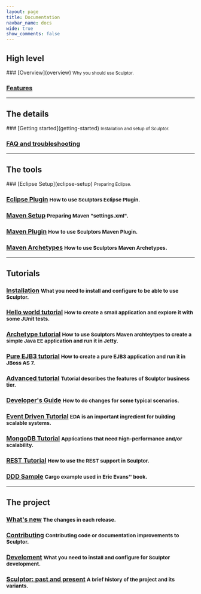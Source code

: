 ```yaml
---
layout: page
title: Documentation
navbar_name: docs
wide: true
show_comments: false
---
```

<div class="row">
  <div class="span4">
    <h2>High level</h2>
  </div>
  <div class="span8" markdown="1">
### [Overview](overview) <small>Why you should use Sculptor.</small>

### [Features](features)

  </div>
</div>

----

<div class="row">
  <div class="span4">
    <h2>The details</h2>
  </div>
  <div class="span8" markdown="1">
### [Getting started](getting-started) <small>Installation and setup of Sculptor.</small>

### [FAQ and troubleshooting](faq)

  </div>
</div>

----

<div class="row">
  <div class="span4">
    <h2>The tools</h2>
  </div>
  <div class="span8" markdown="1">
### [Eclipse Setup](eclipse-setup) <small>Preparing Eclipse.</small>

### [Eclipse Plugin](eclipse-plugin) <small>How to use Sculptors Eclipse Plugin.</small>

### [Maven Setup](maven-setup) <small>Preparing Maven "settings.xml".</small>

### [Maven Plugin](maven-plugin) <small>How to use Sculptors Maven Plugin.</small>

### [Maven Archetypes](maven-archetypes) <small>How to use Sculptors Maven Archetypes.</small>

  </div>
</div>

----

<div class="row">
  <div class="span4">
    <h2>Tutorials</h2>
  </div>
  <div class="span8" markdown="1">

### [Installation](installation) <small>What you need to install and configure to be able to use Sculptor.</small>

### [Hello world tutorial](hello-world-tutorial) <small>How to create a small application and explore it with some JUnit tests.</small>

### [Archetype tutorial](archetype-tutorial) <small>How to use Sculptors Maven archteytpes to create a simple Java EE application and run it in Jetty.</small>

### [Pure EJB3 tutorial](pure-ejb3-tutorial) <small>How to create a pure EJB3 application and run it in JBoss AS 7.</small>

### [Advanced tutorial](advanced-tutorial) <small>Tutorial describes the features of Sculptor business tier.</small>

### [Developer's Guide](developers-guide) <small>How to do changes for some typical scenarios.</small>

### [Event Driven Tutorial](event-driven-tutorial) <small>EDA is an important ingredient for building scalable systems.</small>

### [MongoDB Tutorial](mongodb-tutorial) <small>Applications that need high-performance and/or scalability.</small>

### [REST Tutorial](rest-tutorial) <small>How to use the REST support in Sculptor.</small>

### [DDD Sample](ddd-sample) <small>Cargo example used in Eric Evans'' book.</small>

  </div>
</div>

----

<div class="row">
  <div class="span4">
    <h2>The project</h2>
  </div>
  <div class="span8" markdown="1">

### [What's new](whats-new) <small>The changes in each release.</small>

### [Contributing](contributing) <small>Contributing code or documentation improvements to Sculptor.</small>

### [Develoment](development-environment) <small>What you need to install and configure for Sculptor development.</small>

### [Sculptor: past and present](past-and-present) <small>A brief history of the project and its variants.</small>

  </div>
</div>

